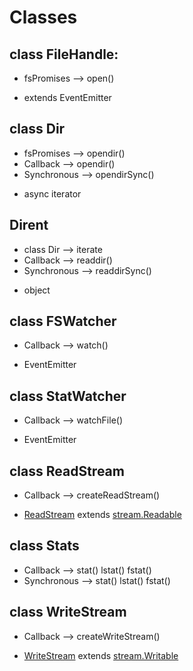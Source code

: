 # Classes

## class FileHandle:

  * fsPromises --> open()

  - extends EventEmitter

## class Dir

  * fsPromises  --> opendir()
  * Callback    --> opendir()
  * Synchronous --> opendirSync()

  - async iterator

## Dirent

  * class Dir   --> iterate
  * Callback    --> readdir()
  * Synchronous --> readdirSync()

  - object

## class FSWatcher

  * Callback --> watch()

  - EventEmitter

## class StatWatcher

  * Callback --> watchFile()

  - EventEmitter

## class ReadStream

  * Callback --> createReadStream()

  - [ReadStream](https://nodejs.org/dist/latest-v17.x/docs/api/fs.html#class-fsreadstream) extends [stream.Readable](https://nodejs.org/dist/latest-v17.x/docs/api/stream.html#class-streamreadable)

## class Stats

  * Callback     --> stat()
                     lstat()
                     fstat()
  * Synchronous  --> stat()
                     lstat()
                     fstat()

## class WriteStream

  * Callback --> createWriteStream()

  - [WriteStream](https://nodejs.org/dist/latest-v17.x/docs/api/fs.html#class-fswritestream) extends [stream.Writable](https://nodejs.org/dist/latest-v17.x/docs/api/stream.html#class-streamwritable)
